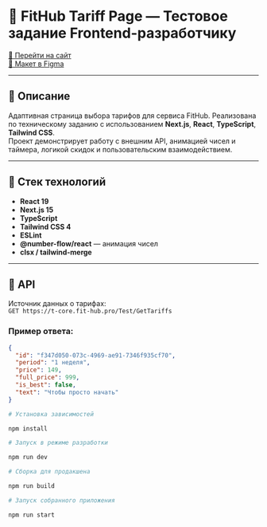 # 💪 FitHub Tariff Page — Тестовое задание Frontend-разработчику

[🚀 Перейти на сайт](https://fitness-test-lime.vercel.app/)  
[🎨 Макет в Figma](https://www.figma.com/file/9XgWK3p8hV7kGaeNbVqnpm/%D0%B4%D0%BB%D1%8F-%D0%B2%D0%B5%D1%80%D1%81%D1%82%D0%BA%D0%B8?type=design&node-id=0%3A1&mode=design)

---

## 📌 Описание

Адаптивная страница выбора тарифов для сервиса FitHub. Реализована по техническому заданию с использованием **Next.js**, **React**, **TypeScript**, **Tailwind CSS**.  
Проект демонстрирует работу с внешним API, анимацией чисел и таймера, логикой скидок и пользовательским взаимодействием.

---

## 🧩 Стек технологий

- **React 19**
- **Next.js 15**
- **TypeScript**
- **Tailwind CSS 4**
- **ESLint**
- **@number-flow/react** — анимация чисел
- **clsx / tailwind-merge**

---

## 🔌 API

Источник данных о тарифах:  
`GET https://t-core.fit-hub.pro/Test/GetTariffs`

### Пример ответа:

```json
{
  "id": "f347d050-073c-4969-ae91-7346f935cf70",
  "period": "1 неделя",
  "price": 149,
  "full_price": 999,
  "is_best": false,
  "text": "Чтобы просто начать"
}
```

```bash
# Установка зависимостей

npm install

# Запуск в режиме разработки

npm run dev

# Сборка для продакшена

npm run build

# Запуск собранного приложения

npm run start
```
